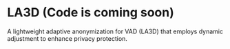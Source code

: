 # LA3D (Code is coming soon)
 A lightweight adaptive anonymization for VAD (LA3D) that employs dynamic adjustment to enhance privacy protection. 
